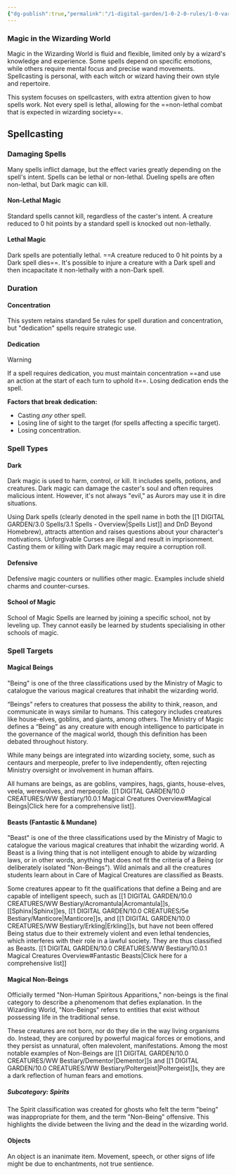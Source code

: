 ```yaml
---
{"dg-publish":true,"permalink":"/1-digital-garden/1-0-2-0-rules/1-0-variant-rules/1-10-spellcasting/"}
---
```


### Magic in the Wizarding World

Magic in the Wizarding World is fluid and flexible, limited only by a wizard's knowledge and experience. Some spells depend on specific emotions, while others require mental focus and precise wand movements. Spellcasting is personal, with each witch or wizard having their own style and repertoire.

This system focuses on spellcasters, with extra attention given to how spells work. Not every spell is lethal, allowing for the ==non-lethal combat that is expected in wizarding society==. 

## Spellcasting

### Damaging Spells

Many spells inflict damage, but the effect varies greatly depending on the spell's intent. Spells can be lethal or non-lethal. Dueling spells are often non-lethal, but Dark magic can kill.

#### Non-Lethal Magic

Standard spells cannot kill, regardless of the caster's intent. A creature reduced to 0 hit points by a standard spell is knocked out non-lethally.

#### Lethal Magic

Dark spells are potentially lethal. ==A creature reduced to 0 hit points by a Dark spell dies==. It's possible to injure a creature with a Dark spell and then incapacitate it non-lethally with a non-Dark spell.

### Duration

#### Concentration

This system retains standard 5e rules for spell duration and concentration, but "dedication" spells require strategic use.

#### Dedication
>[!warning]

If a spell requires dedication, you must maintain concentration ==and use an action at the start of each turn to uphold it==. Losing dedication ends the spell.

**Factors that break dedication:**

* Casting *any* other spell.
* Losing line of sight to the target (for spells affecting a specific target).
* Losing concentration.

### Spell Types

#### Dark

Dark magic is used to harm, control, or kill. It includes spells, potions, and creatures. Dark magic can damage the caster's soul and often requires malicious intent. However, it's not always "evil," as Aurors may use it in dire situations.

Using Dark spells (clearly denoted in the spell name in both the [[1 DIGITAL GARDEN/3.0 Spells/3.1 Spells - Overview\|Spells List]] and DnD Beyond Homebrew), attracts attention and raises questions about your character's motivations. Unforgivable Curses are illegal and result in imprisonment. Casting them or killing with Dark magic may require a corruption roll.

#### Defensive

Defensive magic counters or nullifies other magic. Examples include shield charms and counter-curses.

#### School of Magic

School of Magic Spells are learned by joining a specific school, not by leveling up. They cannot easily be learned by students specialising in other schools of magic.

### Spell Targets

#### Magical Beings
"Being" is one of the three classifications used by the Ministry of Magic to catalogue the various magical creatures that inhabit the wizarding world.

“Beings” refers to creatures that possess the ability to think, reason, and communicate in ways similar to humans. This category includes creatures like house-elves, goblins, and giants, among others. The Ministry of Magic defines a “Being” as any creature with enough intelligence to participate in the governance of the magical world, though this definition has been debated throughout history. 

While many beings are integrated into wizarding society, some, such as centaurs and merpeople, prefer to live independently, often rejecting Ministry oversight or involvement in human affairs.

All humans are beings, as are goblins, vampires, hags, giants, house-elves, veela, werewolves, and merpeople. [[1 DIGITAL GARDEN/10.0 CREATURES/WW Bestiary/10.0.1 Magical Creatures Overview#Magical Beings\|Click here for a comprehensive list]].

#### Beasts (Fantastic & Mundane)

"Beast" is one of the three classifications used by the Ministry of Magic to catalogue the various magical creatures that inhabit the wizarding world. A Beast is a living thing that is not intelligent enough to abide by wizarding laws, or in other words, anything that does not fit the criteria of a Being (or deliberately isolated "Non-Beings"). Wild animals and all the creatures students learn about in Care of Magical Creatures are classified as Beasts.

Some creatures appear to fit the qualifications that define a Being and are capable of intelligent speech, such as [[1 DIGITAL GARDEN/10.0 CREATURES/WW Bestiary/Acromantula\|Acromantula]]s, [[Sphinx\|Sphinx]]es, [[1 DIGITAL GARDEN/10.0 CREATURES/5e Bestiary/Manticore\|Manticore]]s, and [[1 DIGITAL GARDEN/10.0 CREATURES/WW Bestiary/Erkling\|Erkling]]s, but have not been offered Being status due to their extremely violent and even lethal tendencies, which interferes with their role in a lawful society. They are thus classified as Beasts. [[1 DIGITAL GARDEN/10.0 CREATURES/WW Bestiary/10.0.1 Magical Creatures Overview#Fantastic Beasts\|Click here for a comprehensive list]]

#### Magical Non-Beings

Officially termed "Non-Human Spiritous Apparitions," non-beings is the final category to describe a phenomenom that defies explanation. In the Wizarding World, "Non-Beings" refers to entities that exist without possessing life in the traditional sense. 

These creatures are not born, nor do they die in the way living organisms do. Instead, they are conjured by powerful magical forces or emotions, and they persist as unnatural, often malevolent, manifestations. Among the most notable examples of Non-Beings are [[1 DIGITAL GARDEN/10.0 CREATURES/WW Bestiary/Dementor\|Dementor]]s and [[1 DIGITAL GARDEN/10.0 CREATURES/WW Bestiary/Poltergeist\|Poltergeist]]s, they are a dark reflection of human fears and emotions.

##### Subcategory: Spirits

The Spirit classification was created for ghosts who felt the term "being" was inappropriate for them, and the term "Non-Being" offensive. This highlights the divide between the living and the dead in the wizarding world.

#### Objects

An object is an inanimate item. Movement, speech, or other signs of life might be due to enchantments, not true sentience.
